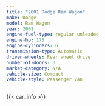 ```yaml
---
title: "2001 Dodge Ram Wagon"
make: Dodge
model: Ram Wagon
year: 2001
engine-fuel-type: regular unleaded
engine-hp: 175
engine-cylinders: 6
transmission-type: Automatic
driven-wheels: Rear wheel drive
number-of-doors: 3
market-category: N/A
vehicle-size: Compact
vehicle-style: Passenger Van
---
```


{{< car_info >}}
